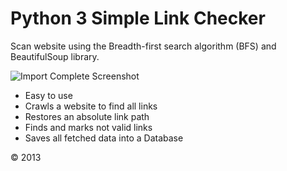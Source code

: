 Python 3 Simple Link Checker
==========

Scan website using the Breadth-first search algorithm (BFS) and BeautifulSoup library.

![Import Complete Screenshot](http://upload.wikimedia.org/wikipedia/commons/4/46/Animated_BFS.gif)

- Easy to use
- Crawls a website to find all links
- Restores an absolute link path
- Finds and marks not valid links
- Saves all fetched data into a Database

© 2013


